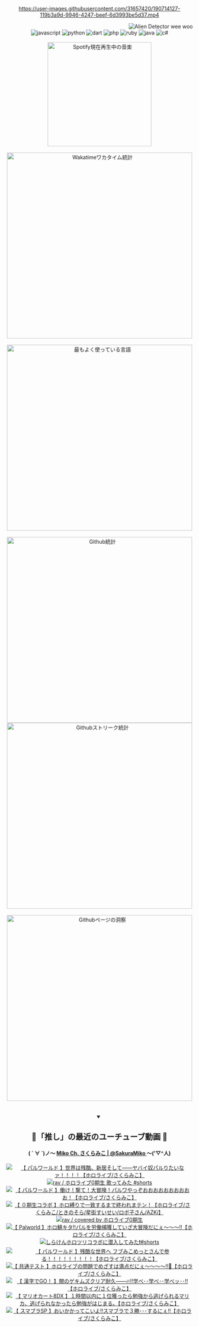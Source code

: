 <!-- START: HERO IMAGE GIF ////////// ////////// ////////// -->
<!-- <img src="@/../assets/img/gaming/ghost-of-tsushima.gif" width="100%"  alt="nellyXinwei's Hero Gif Image"/> -->
<!-- END: HERO IMAGE GIF ////////// ////////// ////////// -->

<div align="center" >  
  
<!-- START:ワンピース 第1015話「ルフィはRED ROCを使う」 -->
<https://user-images.githubusercontent.com/31657420/190714127-119b3a9d-9946-4247-beef-6d3993be5d37.mp4>
<!-- END:ワンピース 第1015話「ルフィはRED ROCを使う」 -->

<!-- START:VISITOR COUNTER -->
<div width="100%" align="right">
<img src="https://komarev.com/ghpvc/?username=nellyXinwei&label=🛸&color=grey&style=for-the-badge&labelcolor=ffffff" alt="Alien Detector wee woo"/>
</div>
<!-- END:VISITOR COUNTER -->

<!-- START: PROGRAMMING LANGUAGES -->
<!-- 色彩 Color Scheme:
#961E3A, #8A0D42, #5A0640, #4F265E, #2B355A, #3E759B, #CC4246,
#BB2649, #AD1052, #700750, #633075, #364270, #4E92C2, #FF5357
Sauce: https://www.webcreatorbox.com/inspiration/pantone-2023
-->

<img src="https://img.shields.io/badge/javascript%20-%23BB2649.svg?&style=for-the-badge&logo=javascript&logoColor=white&labelColor=961E3A" alt="javascript"/>
<img src="https://img.shields.io/badge/python%20-%23AD1052.svg?&style=for-the-badge&logo=python&logoColor=white&labelColor=8A0D42" alt="python" />
<img src="https://img.shields.io/badge/dart%20-%23700750.svg?&style=for-the-badge&logo=dart&logoColor=white&labelColor=5A0640" alt="dart"/>
<img src="https://img.shields.io/badge/php%20-%23633075.svg?&style=for-the-badge&logo=php&logoColor=white&labelColor=4F265E" alt="php"/>
<img src="https://img.shields.io/badge/ruby%20-%23364270.svg?&style=for-the-badge&logo=ruby&logoColor=white&labelColor=2B355A" alt="ruby"/>
<img src="https://img.shields.io/badge/java%20-%234E92C2.svg?&style=for-the-badge&logo=openjdk&logoColor=white&labelColor=3E759B" alt="java"/>
<img src="https://img.shields.io/badge/c%23-%23FF5357.svg?style=for-the-badge&logo=c-sharp&logoColor=white&labelColor=CC4246" alt="c#"/>  
<!-- END: PROGRAMMING LANGUAGES -->

<br>
<br>

<!-- START: MUSIC STATUS -->
  <!-- <a href="https://newojima-gsrs-20220114.vercel.app/api/now-playing?open">
    <img src="https://newojima-gsrs-20220114.vercel.app/api/now-playing" alt="Spotify現在再生中の音楽">
  </a> -->
  <img src="https://newojima-grss-20230114.vercel.app/api/spotify?border_color=transparent" alt="Spotify現在再生中の音楽" width="280px">
<!-- END: MUSIC STATUS -->

<br>
<br>

<!-- START: GITHUB STATUS -->
<!-- 色彩 Color Scheme:  #BB2649, #AD1052, #700750, #633075 -->
<img align="center" src="https://newojima-grs-20230109.vercel.app/api/wakatime?username=njtalba5127&layout=compact&langs_count=10&locale=ja&hide_title=false&title_color=fff&hide_border=true&text_color=fff&bg_color=BB2649,BB2649,633075,633075&hide=other,css,html,bash,xml,git%20config,makefile,properties,yaml,markdown,text,json,jsx" alt="Wakatimeワカタイム統計" width="500px"/>

<br>
<br>

<!-- 色彩 Color Scheme:  #633075, #364270, #4E92C2 -->
  <img align="center" src="https://newojima-grs-20230109.vercel.app/api/top-langs?username=njtalba5127&layout=compact&text_color=fff&icon_color=fff&hide_border=true&&locale=ja&hide_title=false&title_color=fff&include_all_commits=true&card_width=445&langs_count=11&hide=c%23,powershell,shaderlab,hlsl,makefile,jupyter%20notebook,python,html,css,shell,batchfile,less,liquid,hack,scss&bg_color=4F265E,633075,4E92C2" alt="最もよく使っている言語" width="500px"/>

<br>
<br>

<!-- 色彩 Color Scheme:  #4E92C2, #FF5357 -->
  <img align="center" src="https://newojima-grs-20230109.vercel.app/api?username=njtalba5127&rank_icon=github&show_icons=true&&locale=ja&title_color=fff&text_color=fff&icon_color=fff&hide_border=true&hide_title=false&count_private=true&include_all_commits=true&card_width=495&disable_animations=true&bg_color=4E92C2,4E92C2,FF5357" alt="Github統計" width="500px"/>

<br>

<img align="center" src="https://streak-stats.demolab.com?user=njtalba5127&theme=dark&hide_border=true&locale=ja&ring=BB2649&stroke=222222&background=151515&sideLabels=BB2649&currStreakLabel=ffffff&border=BB2649&fire=FF5357&currStreakNum=ffffff&sideNums=FF5357&dates=ffffff" alt="Githubストリーク統計" width="500px"/>

<br>
<br>

  <img align="center" width="500px" src="@/../assets/img/page-insights.svg" alt="Githubページの洞察"/>
  
</div>
<!-- END: GITHUB STATUS -->

<br>
<br>

<div align="center">
<details open>
  <summary>

  </summary>

  <h2 align="center">🌸「推し」の最近のユーチューブ動画 🌸</h2>
  <h4>
  ( ´ ∀ `)ノ～ 
  <a href="https://www.youtube.com/@SakuraMiko">Miko Ch. さくらみこ | @SakuraMiko
  </a>
   ～('▽^人)
  </h4>

  <!-- BEGIN YOUTUBE-CARDS -->
<a href="https://www.youtube.com/watch?v=U1jY3oPbhpA"><img src="https://ytcards.demolab.com/?id=U1jY3oPbhpA&title=%E3%80%90+%E3%83%91%E3%83%AB%E3%83%AF%E3%83%BC%E3%83%AB%E3%83%89+%E3%80%91%E4%B8%96%E7%95%8C%E3%81%AF%E6%AE%8B%E9%85%B7%E3%80%81%E6%96%B0%E5%B1%85%E3%81%9D%E3%81%97%E3%81%A6%E2%80%95%E2%80%95%E3%83%A4%E3%83%90%E3%82%A4%E5%A5%B4%E3%83%91%E3%83%AB%E3%82%8A%E3%81%9F%E3%81%84%E3%81%AA%E3%82%A1%EF%BC%81%EF%BC%81%EF%BC%81%EF%BC%81%E3%80%90%E3%83%9B%E3%83%AD%E3%83%A9%E3%82%A4%E3%83%96%2F%E3%81%95%E3%81%8F%E3%82%89%E3%81%BF%E3%81%93%E3%80%91&lang=ja&timestamp=1706072143&background_color=%230d1117&title_color=%23ffffff&stats_color=%23dedede&max_title_lines=1&width=187&border_radius=5&duration=0" alt="【 パルワールド 】世界は残酷、新居そして――ヤバイ奴パルりたいなァ！！！！【ホロライブ/さくらみこ】" title="【 パルワールド 】世界は残酷、新居そして――ヤバイ奴パルりたいなァ！！！！【ホロライブ/さくらみこ】"></a>
<a href="https://www.youtube.com/watch?v=r0umyq3Vfv0"><img src="https://ytcards.demolab.com/?id=r0umyq3Vfv0&title=ray+%2F+%E3%83%9B%E3%83%AD%E3%83%A9%E3%82%A4%E3%83%960%E6%9C%9F%E7%94%9F+%E6%AD%8C%E3%81%A3%E3%81%A6%E3%81%BF%E3%81%9F+%23shorts&lang=ja&timestamp=1706007649&background_color=%230d1117&title_color=%23ffffff&stats_color=%23dedede&max_title_lines=1&width=187&border_radius=5&duration=30" alt="ray / ホロライブ0期生 歌ってみた #shorts" title="ray / ホロライブ0期生 歌ってみた #shorts"></a>
<a href="https://www.youtube.com/watch?v=Y4-l3SvP0zw"><img src="https://ytcards.demolab.com/?id=Y4-l3SvP0zw&title=%E3%80%90+%E3%83%91%E3%83%AB%E3%83%AF%E3%83%BC%E3%83%AB%E3%83%89+%E3%80%91%E5%83%8D%E3%81%91%EF%BC%81%E6%92%83%E3%81%A6%EF%BC%81%E5%A4%A7%E5%86%92%E9%99%BA%EF%BC%81%E3%83%91%E3%83%AB%E3%83%AF%E3%82%84%E3%81%A3%E3%81%9E%E3%81%8A%E3%81%8A%E3%81%8A%E3%81%8A%E3%81%8A%E3%81%8A%E3%81%8A%E3%81%8A%E3%81%8A%E3%81%8A%EF%BC%81%E3%80%90%E3%83%9B%E3%83%AD%E3%83%A9%E3%82%A4%E3%83%96%2F%E3%81%95%E3%81%8F%E3%82%89%E3%81%BF%E3%81%93%E3%80%91&lang=ja&timestamp=1705953886&background_color=%230d1117&title_color=%23ffffff&stats_color=%23dedede&max_title_lines=1&width=187&border_radius=5&duration=34831" alt="【 パルワールド 】働け！撃て！大冒険！パルワやっぞおおおおおおおおおお！【ホロライブ/さくらみこ】" title="【 パルワールド 】働け！撃て！大冒険！パルワやっぞおおおおおおおおおお！【ホロライブ/さくらみこ】"></a>
<a href="https://www.youtube.com/watch?v=Ubrwo0zZaPE"><img src="https://ytcards.demolab.com/?id=Ubrwo0zZaPE&title=%E3%80%90+%EF%BC%90%E6%9C%9F%E7%94%9F%E3%82%B3%E3%83%A9%E3%83%9C+%E3%80%91%E3%83%9B%E3%83%AD%E7%B8%9B%E3%82%8A%E3%81%A7%E4%B8%80%E8%87%B4%E3%81%99%E3%82%8B%E3%81%BE%E3%81%A7%E7%B5%82%E3%82%8F%E3%82%8C%E3%81%BE%E3%83%86%E3%83%B3%EF%BC%81%E3%80%90%E3%83%9B%E3%83%AD%E3%83%A9%E3%82%A4%E3%83%96%2F%E3%81%95%E3%81%8F%E3%82%89%E3%81%BF%E3%81%93%2F%E3%81%A8%E3%81%8D%E3%81%AE%E3%81%9D%E3%82%89%2F%E6%98%9F%E8%A1%97%E3%81%99%E3%81%84%E3%81%9B%E3%81%84%2F%E3%83%AD%E3%83%9C%E5%AD%90%E3%81%95%E3%82%93%2FAZKi%E3%80%91&lang=ja&timestamp=1705842387&background_color=%230d1117&title_color=%23ffffff&stats_color=%23dedede&max_title_lines=1&width=187&border_radius=5&duration=3620" alt="【 ０期生コラボ 】ホロ縛りで一致するまで終われまテン！【ホロライブ/さくらみこ/ときのそら/星街すいせい/ロボ子さん/AZKi】" title="【 ０期生コラボ 】ホロ縛りで一致するまで終われまテン！【ホロライブ/さくらみこ/ときのそら/星街すいせい/ロボ子さん/AZKi】"></a>
<a href="https://www.youtube.com/watch?v=-Jth3Vp85tA"><img src="https://ytcards.demolab.com/?id=-Jth3Vp85tA&title=ray+%2F+covered+by+%E3%83%9B%E3%83%AD%E3%83%A9%E3%82%A4%E3%83%960%E6%9C%9F%E7%94%9F&lang=ja&timestamp=1705842009&background_color=%230d1117&title_color=%23ffffff&stats_color=%23dedede&max_title_lines=1&width=187&border_radius=5&duration=303" alt="ray / covered by ホロライブ0期生" title="ray / covered by ホロライブ0期生"></a>
<a href="https://www.youtube.com/watch?v=sJDZzW_GS7U"><img src="https://ytcards.demolab.com/?id=sJDZzW_GS7U&title=%E3%80%90+Palworld+%E3%80%91%E3%83%9B%E3%83%AD%E9%AF%96%E3%82%AD%E3%82%BF%E2%80%BC%E3%83%91%E3%83%AB%E3%82%92%E5%8A%B4%E5%83%8D%E6%8D%95%E7%8D%B2%E3%81%97%E3%81%A6%E3%81%84%E3%81%96%E5%A4%A7%E5%86%92%E9%99%BA%E3%81%A0%E3%81%AB%E3%81%87%EF%BD%9E%EF%BD%9E%EF%BD%9E%E2%80%BC%E3%80%90%E3%83%9B%E3%83%AD%E3%83%A9%E3%82%A4%E3%83%96%2F%E3%81%95%E3%81%8F%E3%82%89%E3%81%BF%E3%81%93%E3%80%91&lang=ja&timestamp=1705780321&background_color=%230d1117&title_color=%23ffffff&stats_color=%23dedede&max_title_lines=1&width=187&border_radius=5&duration=37501" alt="【 Palworld 】ホロ鯖キタ‼パルを労働捕獲していざ大冒険だにぇ～～～‼【ホロライブ/さくらみこ】" title="【 Palworld 】ホロ鯖キタ‼パルを労働捕獲していざ大冒険だにぇ～～～‼【ホロライブ/さくらみこ】"></a>
<a href="https://www.youtube.com/watch?v=nr-m1pCC37M"><img src="https://ytcards.demolab.com/?id=nr-m1pCC37M&title=%E3%81%97%E3%82%89%E3%81%91%E3%82%93%E3%83%9B%E3%83%AD%E3%83%84%E3%83%AA%E3%82%B3%E3%83%A9%E3%83%9C%E3%81%AB%E6%BD%9C%E5%85%A5%E3%81%97%E3%81%A6%E3%81%BF%E3%81%9F%E2%9D%97%EF%B8%8F%23shorts&lang=ja&timestamp=1705482038&background_color=%230d1117&title_color=%23ffffff&stats_color=%23dedede&max_title_lines=1&width=187&border_radius=5&duration=48" alt="しらけんホロツリコラボに潜入してみた❗️#shorts" title="しらけんホロツリコラボに潜入してみた❗️#shorts"></a>
<a href="https://www.youtube.com/watch?v=j20R83J_U2c"><img src="https://ytcards.demolab.com/?id=j20R83J_U2c&title=%E3%80%90+%E3%83%91%E3%83%AB%E3%83%AF%E3%83%BC%E3%83%AB%E3%83%89+%E3%80%91%E6%AE%8B%E9%85%B7%E3%81%AA%E4%B8%96%E7%95%8C%E3%81%B8+%E3%83%95%E3%83%96%E3%81%BF%E3%81%93%E3%82%81%E3%81%A3%E3%81%A8%E3%81%95%E3%82%93%E3%81%A7%E5%8F%82%E3%82%8B%EF%BC%81%EF%BC%81%EF%BC%81%EF%BC%81%EF%BC%81%EF%BC%81%EF%BC%81%EF%BC%81%EF%BC%81%E3%80%90%E3%83%9B%E3%83%AD%E3%83%A9%E3%82%A4%E3%83%96%2F%E3%81%95%E3%81%8F%E3%82%89%E3%81%BF%E3%81%93%E3%80%91&lang=ja&timestamp=1705438791&background_color=%230d1117&title_color=%23ffffff&stats_color=%23dedede&max_title_lines=1&width=187&border_radius=5&duration=22889" alt="【 パルワールド 】残酷な世界へ フブみこめっとさんで参る！！！！！！！！！【ホロライブ/さくらみこ】" title="【 パルワールド 】残酷な世界へ フブみこめっとさんで参る！！！！！！！！！【ホロライブ/さくらみこ】"></a>
<a href="https://www.youtube.com/watch?v=rIiU_tzlnoI"><img src="https://ytcards.demolab.com/?id=rIiU_tzlnoI&title=%E3%80%90+%E5%85%B1%E9%80%9A%E3%83%86%E3%82%B9%E3%83%88+%E3%80%91%E3%83%9B%E3%83%AD%E3%83%A9%E3%82%A4%E3%83%96%E3%81%AE%E5%95%8F%E9%A1%8C%E3%81%A7%E3%82%81%E3%81%96%E3%81%99%E3%81%AF%E6%BA%80%E7%82%B9%E3%81%A0%E3%81%AB%E3%81%87%EF%BD%9E%EF%BD%9E%EF%BD%9E%EF%BD%9E%E2%80%BC%F0%9F%93%9D%E3%80%90%E3%83%9B%E3%83%AD%E3%83%A9%E3%82%A4%E3%83%96%2F%E3%81%95%E3%81%8F%E3%82%89%E3%81%BF%E3%81%93%E3%80%91&lang=ja&timestamp=1705325246&background_color=%230d1117&title_color=%23ffffff&stats_color=%23dedede&max_title_lines=1&width=187&border_radius=5&duration=8220" alt="【 共通テスト 】ホロライブの問題でめざすは満点だにぇ～～～～‼📝【ホロライブ/さくらみこ】" title="【 共通テスト 】ホロライブの問題でめざすは満点だにぇ～～～～‼📝【ホロライブ/さくらみこ】"></a>
<a href="https://www.youtube.com/watch?v=IhFu4IiphqA"><img src="https://ytcards.demolab.com/?id=IhFu4IiphqA&title=%E3%80%90+%E6%BC%A2%E5%AD%97%E3%81%A7GO%EF%BC%81+%E3%80%91%E9%97%87%E3%81%AE%E3%82%B2%E3%82%AD%E3%83%A0%E3%82%BA%E3%82%AF%E3%83%AA%E3%82%A2%E8%80%90%E4%B9%85%E2%80%95%E2%80%95%F0%9F%94%A5%E2%80%BC%E5%AD%A6%E3%81%B9%EF%BD%A5%EF%BD%A5%E5%AD%A6%E3%81%B9%EF%BD%A5%EF%BD%A5%E5%AD%A6%E3%81%B9%E3%83%83%EF%BD%A5%EF%BD%A5%E2%80%BC%E3%80%90%E3%83%9B%E3%83%AD%E3%83%A9%E3%82%A4%E3%83%96%2F%E3%81%95%E3%81%8F%E3%82%89%E3%81%BF%E3%81%93%E3%80%91&lang=ja&timestamp=1705248506&background_color=%230d1117&title_color=%23ffffff&stats_color=%23dedede&max_title_lines=1&width=187&border_radius=5&duration=17418" alt="【 漢字でGO！ 】闇のゲキムズクリア耐久――🔥‼学べ･･学べ･･学べッ･･‼【ホロライブ/さくらみこ】" title="【 漢字でGO！ 】闇のゲキムズクリア耐久――🔥‼学べ･･学べ･･学べッ･･‼【ホロライブ/さくらみこ】"></a>
<a href="https://www.youtube.com/watch?v=RG3RNQsjzYQ"><img src="https://ytcards.demolab.com/?id=RG3RNQsjzYQ&title=%E3%80%90+%E3%83%9E%E3%83%AA%E3%82%AA%E3%82%AB%E3%83%BC%E3%83%888DX+%E3%80%91%EF%BC%91%E6%99%82%E9%96%93%E4%BB%A5%E5%86%85%E3%81%AB%EF%BC%91%E4%BD%8D%E7%8D%B2%E3%81%A3%E3%81%9F%E3%82%89%E5%8B%89%E5%BC%B7%E3%81%8B%E3%82%89%E9%80%83%E3%81%92%E3%82%89%E3%82%8C%E3%82%8B%E3%83%9E%E3%83%AA%E3%82%AB%E3%80%81%E9%80%83%E3%81%92%E3%82%89%E3%82%8C%E3%81%AA%E3%81%8B%E3%81%A3%E3%81%9F%E3%82%89%E5%8B%89%E5%BC%B7%E3%81%8C%E3%81%AF%E3%81%98%E3%81%BE%E3%82%8B%E3%80%82%E3%80%90%E3%83%9B%E3%83%AD%E3%83%A9%E3%82%A4%E3%83%96%2F%E3%81%95%E3%81%8F%E3%82%89%E3%81%BF%E3%81%93%E3%80%91&lang=ja&timestamp=1705230291&background_color=%230d1117&title_color=%23ffffff&stats_color=%23dedede&max_title_lines=1&width=187&border_radius=5&duration=3413" alt="【 マリオカート8DX 】１時間以内に１位獲ったら勉強から逃げられるマリカ、逃げられなかったら勉強がはじまる。【ホロライブ/さくらみこ】" title="【 マリオカート8DX 】１時間以内に１位獲ったら勉強から逃げられるマリカ、逃げられなかったら勉強がはじまる。【ホロライブ/さくらみこ】"></a>
<a href="https://www.youtube.com/watch?v=XRNFdzR1Y8I"><img src="https://ytcards.demolab.com/?id=XRNFdzR1Y8I&title=%E3%80%90+%E3%82%B9%E3%83%9E%E3%83%96%E3%83%A9SP+%E3%80%91%E3%81%8A%E3%81%84%E3%81%8B%E3%81%8B%E3%81%A3%E3%81%A6%E3%81%93%E3%81%84%E3%82%88%E2%80%BC%E3%82%B9%E3%83%9E%E3%83%96%E3%83%A9%E3%81%A7%EF%BC%93%E5%8B%9D%EF%BD%A5%EF%BD%A5%EF%BD%A5%E3%81%99%E3%82%8B%E3%81%AB%E3%81%87%E2%80%BC%E3%80%90%E3%83%9B%E3%83%AD%E3%83%A9%E3%82%A4%E3%83%96%2F%E3%81%95%E3%81%8F%E3%82%89%E3%81%BF%E3%81%93%E3%80%91&lang=ja&timestamp=1705067987&background_color=%230d1117&title_color=%23ffffff&stats_color=%23dedede&max_title_lines=1&width=187&border_radius=5&duration=9696" alt="【 スマブラSP 】おいかかってこいよ‼スマブラで３勝･･･するにぇ‼【ホロライブ/さくらみこ】" title="【 スマブラSP 】おいかかってこいよ‼スマブラで３勝･･･するにぇ‼【ホロライブ/さくらみこ】"></a>
<!-- END YOUTUBE-CARDS -->

</div>
  
</details>
